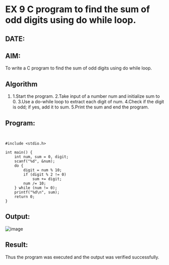# EX 9 C program to find the sum of odd digits using do while loop.
## DATE: 
## AIM:
To write a C program to find the sum of odd digits using do while loop.

## Algorithm
1. 1.Start the program.
2.Take input of a number num and initialize sum to 0.
3.Use a do-while loop to extract each digit of num.
4.Check if the digit is odd; if yes, add it to sum.
5.Print the sum and end the program.   

## Program:
```


#include <stdio.h>

int main() {
    int num, sum = 0, digit;
    scanf("%d", &num);
    do {
        digit = num % 10;
        if (digit % 2 != 0)
            sum += digit;
        num /= 10;
    } while (num != 0);
    printf("%d\n", sum);
    return 0;
}
```

## Output:
![image](https://github.com/user-attachments/assets/d0ff4e69-8f29-4e1b-9a19-c02e204243e6)


## Result:
Thus the program was executed and the output was verified successfully.
